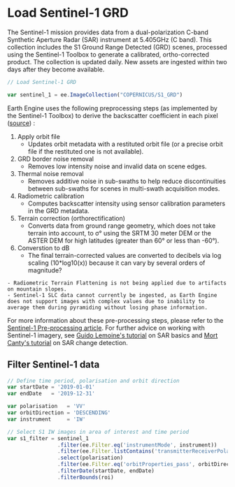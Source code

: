 # Load Sentinel-1 GRD

The Sentinel-1 mission provides data from a dual-polarization C-band Synthetic Aperture Radar (SAR) instrument at 5.405GHz (C band). This collection includes the S1 Ground Range Detected (GRD) scenes, processed using the Sentinel-1 Toolbox to generate a calibrated, ortho-corrected product. The collection is updated daily. New assets are ingested within two days after they become available.

```js
// Load Sentinel-1 GRD

var sentinel_1 = ee.ImageCollection("COPERNICUS/S1_GRD")
```

Earth Engine uses the following preprocessing steps (as implemented by the Sentinel-1 Toolbox) to derive the backscatter coefficient in each pixel ([source](https://developers.google.com/earth-engine/guides/sentinel1)) :

1. Apply orbit file
    - Updates orbit metadata with a restituted orbit file (or a precise orbit file if the restituted one is not available).
2. GRD border noise removal
    - Removes low intensity noise and invalid data on scene edges.
3. Thermal noise removal
    - Removes additive noise in sub-swaths to help reduce discontinuities between sub-swaths for scenes in multi-swath acquisition modes.
4. Radiometric calibration
    - Computes backscatter intensity using sensor calibration parameters in the GRD metadata.
5. Terrain correction (orthorectification) 
    - Converts data from ground range geometry, which does not take terrain into account, to σ° using the SRTM 30 meter DEM or the ASTER DEM for high latitudes (greater than 60° or less than -60°).
6. Converstion to dB
    - The final terrain-corrected values are converted to decibels via log scaling (10*log10(x)) because it can vary by several orders of magnitude?

```{note}
- Radiometric Terrain Flattening is not being applied due to artifacts on mountain slopes.  
- Sentinel-1 SLC data cannot currently be ingested, as Earth Engine does not support images with complex values due to inability to average them during pyramiding without losing phase information.
```

For more information about these pre-processing steps, please refer to the [Sentinel-1 Pre-processing article](https://developers.google.com/earth-engine/guides/sentinel1). For further advice on working with Sentinel-1 imagery, see [Guido Lemoine's tutorial](https://developers.google.com/earth-engine/tutorials/community/sar-basics) on SAR basics and [Mort Canty's tutorial](https://developers.google.com/earth-engine/tutorials/community/detecting-changes-in-sentinel-1-imagery-pt-1) on SAR change detection.

## Filter Sentinel-1 data

```js
// Define time period, polarisation and orbit direction
var startDate = '2019-01-01'
var endDate   = '2019-12-31'

var polarisation   = 'VV'
var orbitDirection = 'DESCENDING'
var instrument     = 'IW'
```

```js
// Select S1 IW images in area of interest and time period
var s1_filter = sentinel_1
                .filter(ee.Filter.eq('instrumentMode', instrument))
                .filter(ee.Filter.listContains('transmitterReceiverPolarisation', polarisation))
                .select(polarisation)
                .filter(ee.Filter.eq('orbitProperties_pass', orbitDirection))
                .filterDate(startDate, endDate)
                .filterBounds(roi)
```